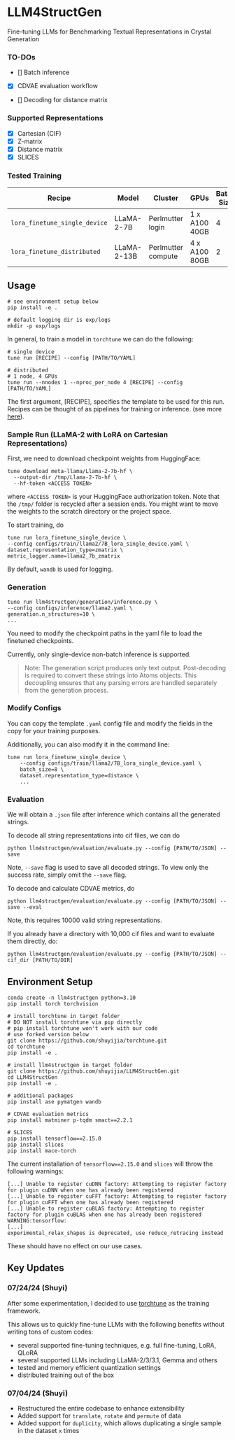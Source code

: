 # LLM4StructGen
Fine-tuning LLMs for Benchmarking Textual Representations in Crystal Generation

### TO-DOs
- [] Batch inference
- [x] CDVAE evaluation workflow
- [] Decoding for distance matrix

### Supported Representations
- [x] Cartesian (CIF)
- [x] Z-matrix
- [x] Distance matrix
- [x] SLICES

### Tested Training
| Recipe                      | Model       | Cluster                 | GPUs          | Batch Size | VRAM | Time (hrs) |
|-----------------------------|-------------|-------------------------|---------------|------------|---------------------|----------------------|
| `lora_finetune_single_device` | LLaMA-2-7B  | Perlmutter login   | 1 x A100 40GB | 4          | 15GB/GPU               | 1-2/epoch            |
| `lora_finetune_distributed`   | LLaMA-2-13B | Perlmutter compute | 4 x A100 80GB | 2          | 20GB/GPU               | 1 /epoch             |

## Usage
```
# see environment setup below
pip install -e .

# default logging dir is exp/logs
mkdir -p exp/logs
```

In general, to train a model in `torchtune` we can do the following:

```
# single device
tune run [RECIPE] --config [PATH/TO/YAML]

# distributed 
# 1 node, 4 GPUs
tune run --nnodes 1 --nproc_per_node 4 [RECIPE] --config [PATH/TO/YAML]
```

The first argument, [RECIPE], specifies the template to be used for this run. Recipes can be thought of as pipelines for training or inference. (see more [here](https://pytorch.org/torchtune/main/deep_dives/recipe_deepdive.html)).

### Sample Run (LLaMA-2 with LoRA on Cartesian Representations)
First, we need to download checkpoint weights from HuggingFace:
```
tune download meta-llama/Llama-2-7b-hf \
  --output-dir /tmp/Llama-2-7b-hf \
  --hf-token <ACCESS TOKEN>
```
where `<ACCESS TOKEN>` is your HuggingFace authorization token. Note that the `/tmp/` folder is recycled after a session ends. You might want to move the weights to the scratch directory or the project space.

To start training, do

```
tune run lora_finetune_single_device \
--config configs/train/llama2/7B_lora_single_device.yaml \
dataset.representation_type=zmatrix \
metric_logger.name=llama2_7b_zmatrix
```

By default, `wandb` is used for logging.

### Generation
```
tune run llm4structgen/generation/inference.py \
--config configs/inference/llama2.yaml \
generation.n_structures=10 \
...
```

You need to modify the checkpoint paths in the yaml file to load the finetuned checkpoints.

Currently, only single-device non-batch inference is supported. 

> Note: The generation script produces only text output. Post-decoding is required to convert these strings into Atoms objects. This decoupling ensures that any parsing errors are handled separately from the generation process.

### Modify Configs
You can copy the template `.yaml` config file and modify the fields in the copy for your training purposes. 

Additionally, you can also modify it in the command line:

```
tune run lora_finetune_single_device \
    --config configs/train/llama2/7B_lora_single_device.yaml \
    batch_size=8 \
    dataset.representation_type=distance \
    ...
```

### Evaluation
We will obtain a `.json` file after inference which contains all the generated strings.

To decode all string representations into cif files, we can do
```
python llm4structgen/evaluation/evaluate.py --config [PATH/TO/JSON] --save
```
Note, `--save` flag is used to save all decoded strings. To view only the success rate, simply omit the `--save` flag.

To decode and calculate CDVAE metrics, do
```
python llm4structgen/evaluation/evaluate.py --config [PATH/TO/JSON] --save --eval
```
Note, this requires 10000 valid string representations.

If you already have a directory with 10,000 cif files and want to evaluate them directly, do:

```
python llm4structgen/evaluation/evaluate.py --config [PATH/TO/JSON] --cif_dir [PATH/TO/DIR]
```

## Environment Setup
```
conda create -n llm4structgen python=3.10
pip install torch torchvision

# install torchtune in target folder
# DO NOT install torchtune via pip directly 
# pip install torchtune won't work with our code
# use forked version below 
git clone https://github.com/shuyijia/torchtune.git
cd torchtune
pip install -e .

# install llm4structgen in target folder
git clone https://github.com/shuyijia/LLM4StructGen.git
cd LLM4StructGen
pip install -e .

# additional packages
pip install ase pymatgen wandb

# CDVAE evaluation metrics
pip install matminer p-tqdm smact==2.2.1

# SLICES
pip install tensorflow==2.15.0
pip install slices
pip install mace-torch
```

The current installation of `tensorflow==2.15.0` and `slices` will throw the following warnings:

```
[...] Unable to register cuDNN factory: Attempting to register factory for plugin cuDNN when one has already been registered
[...] Unable to register cuFFT factory: Attempting to register factory for plugin cuFFT when one has already been registered
[...] Unable to register cuBLAS factory: Attempting to register factory for plugin cuBLAS when one has already been registered
WARNING:tensorflow:
[...]
experimental_relax_shapes is deprecated, use reduce_retracing instead
```

These should have no effect on our use cases.

## Key Updates
### 07/24/24 (Shuyi)
After some experimentation, I decided to use [torchtune](https://github.com/pytorch/torchtune) as the training framework. 

This allows us to quickly fine-tune LLMs with the following benefits without writing tons of custom codes:
- several supported fine-tuning techniques, e.g. full fine-tuning, LoRA, QLoRA
- several supported LLMs including LLaMA-2/3/3.1, Gemma and others 
- tested and memory efficient quantization settings
- distributed training out of the box 

### 07/04/24 (Shuyi)
- Restructured the entire codebase to enhance extensibility
- Added support for `translate`, `rotate` and `permute` of data
- Added support for `duplicity`, which allows duplicating a single sample in the dataset `x` times
